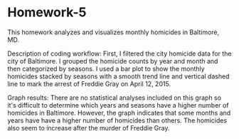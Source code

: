 # Homework-5
This homework analyzes and visualizes monthly homicides in Baltimore, MD. 

Description of coding workflow: 
First, I filtered the city homicide data for the city of Baltimore. I grouped the homicide counts by year and month and then categorized by seasons. I used a bar plot to show the monthly homicides stacked by seasons with a smooth trend line and vertical dashed line to mark the arrest of Freddie Gray on April 12, 2015.

Graph results: 
There are no statistical analyses included on this graph so it's difficult to determine which years and seasons have a higher number of homicides in Baltimore. However, the graph indicates that some months and years have have a higher number of homicides than others. The homicides also seem to increase after the murder of Freddie Gray. 
